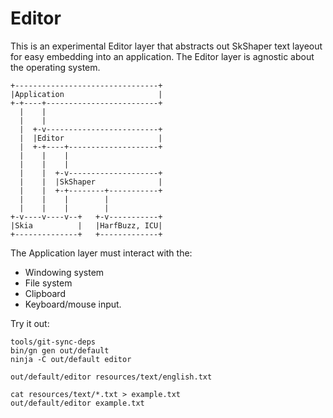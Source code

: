 # Editor #

This is an experimental Editor layer that abstracts out SkShaper text layeout
for easy embedding into an application.  The Editor layer is agnostic about the
operating system.

    +--------------------------------+
    |Application                     |
    +-+----+-------------------------+
      |    |
      |    |
      |  +-v-------------------------+
      |  |Editor                     |
      |  +-+----+--------------------+
      |    |    |
      |    |    |
      |    |  +-v--------------------+
      |    |  |SkShaper              |
      |    |  +-+--------+-----------+
      |    |    |        |
      |    |    |        |
    +-v----v----v--+   +-v-----------+
    |Skia          |   |HarfBuzz, ICU|
    +--------------+   +-------------+

The Application layer must interact with the:

  * Windowing system
  * File system
  * Clipboard
  * Keyboard/mouse input.

Try it out:

    tools/git-sync-deps
    bin/gn gen out/default
    ninja -C out/default editor

    out/default/editor resources/text/english.txt

    cat resources/text/*.txt > example.txt
    out/default/editor example.txt
